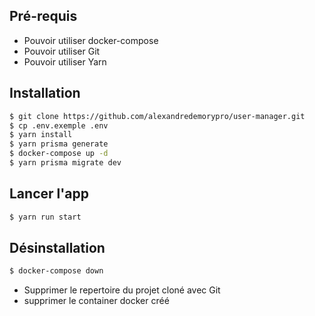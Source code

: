 ## Pré-requis
  - Pouvoir utiliser docker-compose
  - Pouvoir utiliser Git
  - Pouvoir utiliser Yarn

## Installation
```bash
$ git clone https://github.com/alexandredemorypro/user-manager.git
$ cp .env.exemple .env
$ yarn install
$ yarn prisma generate
$ docker-compose up -d
$ yarn prisma migrate dev
```

## Lancer l'app
```bash
$ yarn run start
```

## Désinstallation
```bash
$ docker-compose down
```
  - Supprimer le repertoire du projet cloné avec Git
  - supprimer le container docker créé
